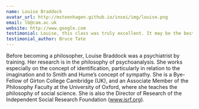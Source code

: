 ```yaml
---
name: Louise Braddock
avatar_url: http://msteenhagen.github.io/insei/img/louise.png
email: lb@cam.ac.uk
website: http://www.google.com
testimonial: Louise, this class was truly excellent. It may be the best online class I’ve ever attended.
testimonial_author: Bruce Tate
---
```


Before becoming a philosopher, Louise Braddock was a psychiatrist by training. Her research is in the philosophy of psychoanalysis. She works especially on the concept of identification, particularly in relation to the imagination and to Smith and Hume’s concept of sympathy. She is a Bye-Fellow of Girton College Cambridge (UK), and an Associate Member of the Philosophy Faculty at the University of Oxford, where she teaches the philosophy of social science.  She is also the Director of Research of the Independent Social Research Foundation (www.isrf.org).
